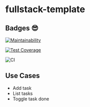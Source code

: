 # fullstack-template

## Badges 😎

[![Maintainability](https://api.codeclimate.com/v1/badges/33725b82e00ea8dba002/maintainability)](https://codeclimate.com/github/douglasselias/fullstack-template/maintainability)

[![Test Coverage](https://api.codeclimate.com/v1/badges/33725b82e00ea8dba002/test_coverage)](https://codeclimate.com/github/douglasselias/fullstack-template/test_coverage)

![CI](https://github.com/douglasselias/fullstack-template/workflows/CI/badge.svg)

## Use Cases

<!-- - Login -->
<!-- - Logout -->
<!-- - Register -->
<!-- - Password recovery -->

- Add task
  <!-- - Edit task -->
  <!-- - Remove task -->
- List tasks
- Toggle task done
